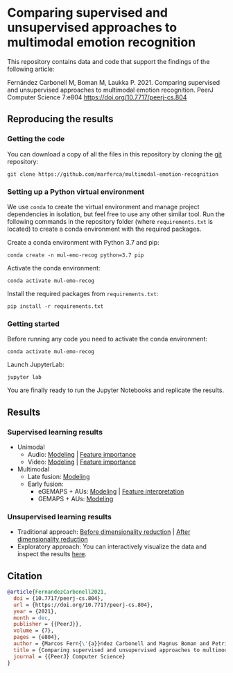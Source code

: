 # Comparing supervised and unsupervised approaches to multimodal emotion recognition

This repository contains data and code that support the findings of the following article:

Fernández Carbonell M, Boman M, Laukka P. 2021. Comparing supervised and unsupervised approaches to multimodal emotion recognition. PeerJ Computer Science 7:e804 https://doi.org/10.7717/peerj-cs.804

## Reproducing the results
### Getting the code

You can download a copy of all the files in this repository by cloning the
[git](https://github.com/marferca/multimodal-emotion-recognition) repository:

    git clone https://github.com/marferca/multimodal-emotion-recognition


### Setting up a Python virtual environment
We use `conda` to create the virtual environment and manage project dependencies in isolation, but feel free to use any other similar tool. Run the following commands in the repository folder (where `requirements.txt` is located) to create a conda environment with the required packages.

Create a conda environment with Python 3.7 and pip:
```create environment
conda create -n mul-emo-recog python=3.7 pip
```
Activate the conda environment:
```activate environment
conda activate mul-emo-recog
```
Install the required packages from `requirements.txt`:
```install requirements
pip install -r requirements.txt
```

### Getting started
Before running any code you need to activate the conda environment:
```activate environment
conda activate mul-emo-recog
```
Launch JupyterLab:
```launch jupyter lab
jupyter lab
```
You are finally ready to run the Jupyter Notebooks and replicate the results.

## Results
### Supervised learning results
* Unimodal
    * Audio: [Modeling](https://github.com/marferca/multimodal-emotion-recognition/blob/main/3.supervised_learning/late_fusion/code/0_0_audio_modeling.ipynb) | [Feature importance](https://github.com/marferca/multimodal-emotion-recognition/blob/main/3.supervised_learning/late_fusion/code/0_1_audio_model_interpretation.ipynb)
    * Video: [Modeling](https://github.com/marferca/multimodal-emotion-recognition/blob/main/3.supervised_learning/late_fusion/code/1_0_video_modeling.ipynb) | [Feature importance](https://github.com/marferca/multimodal-emotion-recognition/blob/main/3.supervised_learning/late_fusion/code/1_1_video_model_interpretation.ipynb)
* Multimodal
    * Late fusion: [Modeling](https://github.com/marferca/multimodal-emotion-recognition/blob/main/3.supervised_learning/late_fusion/code/2_fusion_techniques.ipynb)
    * Early fusion: 
        * eGEMAPS + AUs: [Modeling](https://github.com/marferca/multimodal-emotion-recognition/blob/main/3.supervised_learning/early_fusion/code/early_fusion_modeling_egemaps_aus.ipynb) | [Feature interpretation](https://github.com/marferca/multimodal-emotion-recognition/blob/main/3.supervised_learning/early_fusion/code/model_interpretation_egemaps_aus.ipynb)
        * GEMAPS + AUs: [Modeling](https://github.com/marferca/multimodal-emotion-recognition/blob/main/3.supervised_learning/early_fusion/code/early_fusion_modeling_gemaps_aus.ipynb)

### Unsupervised learning results
* Traditional approach: [Before dimensionality reduction](https://github.com/marferca/multimodal-emotion-recognition/blob/main/4.unsupervised_learning/traditional_approach/code/0_multimodal_unsupervised_learning_before_dim_red.ipynb) | [After dimensionality reduction](https://github.com/marferca/multimodal-emotion-recognition/blob/main/4.unsupervised_learning/traditional_approach/code/2_multimodal_unsupervised_learning_after_dim_red.ipynb)
* Exploratory approach: You can interactively visualize the data and inspect the results [here](https://projector.tensorflow.org/?config=https://raw.githubusercontent.com/marferca/multimodal-emotion-recognition/main/4.unsupervised_learning/exploratory_approach/tf_embedding_projector/projector_config.json). 

## Citation

```bibtex
@article{FernandezCarbonell2021,
  doi = {10.7717/peerj-cs.804},
  url = {https://doi.org/10.7717/peerj-cs.804},
  year = {2021},
  month = dec,
  publisher = {{PeerJ}},
  volume = {7},
  pages = {e804},
  author = {Marcos Fern{\'{a}}ndez Carbonell and Magnus Boman and Petri Laukka},
  title = {Comparing supervised and unsupervised approaches to multimodal emotion recognition},
  journal = {{PeerJ} Computer Science}
}
```
